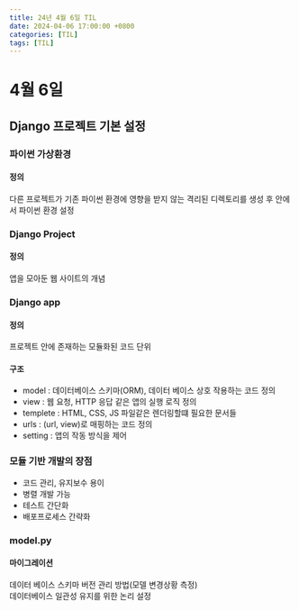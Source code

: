 ```yaml
---
title: 24년 4월 6일 TIL
date: 2024-04-06 17:00:00 +0800
categories: [TIL]
tags: [TIL]  
---
```



# 4월 6일
## Django 프로젝트 기본 설정
### 파이썬 가상환경
#### 정의
다른 프로젝트가 기존 파이썬 환경에 영향을 받지 않는 격리된 디렉토리를 생성 후 안에서 파이썬 환경 설정
### Django Project
#### 정의
앱을 모아둔 웹 사이트의 개념
### Django app
#### 정의
프로젝트 안에 존재하는 모듈화된 코드 단위
#### 구조
- model : 데이터베이스 스키마(ORM), 데이터 베이스 상호 작용하는 코드 정의
- view : 웹 요청, HTTP 응답 같은 앱의 실행 로직 정의
- templete : HTML, CSS, JS 파일같은 렌더링할떄 필요한 문서들
- urls : (url, view)로 매핑하는 코드 정의
- setting : 앱의 작동 방식을 제어
### 모듈 기반 개발의 장점
- 코드 관리, 유지보수 용이
- 병렬 개발 가능
- 테스트 간단화
- 배포프로세스 간략화
### model.py
#### 마이그레이션
데이터 베이스 스키마 버전 관리 방법(모델 변경상황 측정)  
데이터베이스 일관성 유지를 위한 논리 설정
